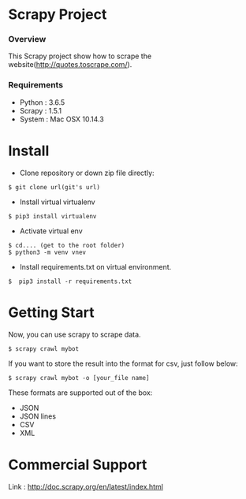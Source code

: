 # Scrapy Project

### Overview
This Scrapy project show how to scrape the website(http://quotes.toscrape.com/).

### Requirements
* Python : 3.6.5
* Scrapy : 1.5.1
* System : Mac OSX 10.14.3


# Install
* Clone repository or down zip file directly:
````
$ git clone url(git's url)
````
* Install virtual virtualenv
````
$ pip3 install virtualenv
````
* Activate virtual env
````
$ cd.... (get to the root folder)
$ python3 -m venv vnev
````
* Install requirements.txt on virtual environment.
````
$  pip3 install -r requirements.txt
````

# Getting Start
Now, you can use scrapy to scrape data.
````
$ scrapy crawl mybot
````
If you want to store the result into the format for csv, just follow below:
````
$ scrapy crawl mybot -o [your_file name]
````
These formats are supported out of the box: 
* JSON
* JSON lines
* CSV
* XML

# Commercial Support
Link : http://doc.scrapy.org/en/latest/index.html

